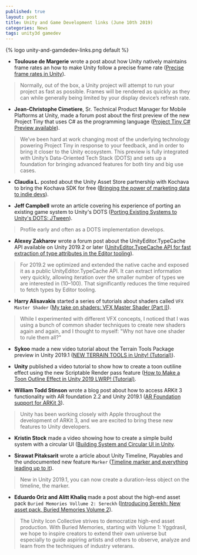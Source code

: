 ```yaml
---
published: true
layout: post
title: Unity and Game Development links (June 10th 2019)
categories: News
tags: unity3d gamedev
---
```


{% logo unity-and-gamdedev-links.png default %}

* **Toulouse de Margerie** wrote a post about how Unity natively maintains frame rates an how to make Unity follow a precise frame rate ([Precise frame rates in Unity](https://blogs.unity3d.com/2019/06/03/precise-framerates-in-unity/)).
> Normally, out of the box, a Unity project will attempt to run your project as fast as possible. Frames will be rendered as quickly as they can while generally being limited by your display device’s refresh rate.

* **Jean-Christophe Cimetiere**, Sr. Technical Product Manager for Mobile Plaftorms at Unity, made a forum post  about the first preview of the new Project Tiny that uses C# as the programming language ([Project Tiny C# Preview available](https://forum.unity.com/threads/project-tiny-c-preview-available.688969/)).
> We’ve been hard at work changing most of the underlying technology powering Project Tiny in response to your feedback, and in order to bring it closer to the Unity ecosystem. This preview is fully integrated with Unity’s Data-Oriented Tech Stack (DOTS) and sets up a foundation for bringing advanced features for both tiny and big use cases.


* **Claudia L.** posted about the Unity Asset Store partnership with Kochava to bring the Kochava SDK for free ([Bringing the power of marketing data to indie devs](https://blogs.unity3d.com/2019/06/04/bringing-the-power-of-marketing-data-to-indie-devs/)).

* **Jeff Campbell** wrote an article covering his experience of porting an existing game system to Unity's DOTS ([Porting Existing Systems to Unity's DOTS: JTween](https://www.jeffcampbellmakes.games/blog/2019/5/26/diving-in-headfirst-unitys-job-system-and-jtween)).
> Profile early and often as a DOTS implementation develops.

* **Alexey Zakharov** wrote a forum post about the UnityEditor.TypeCache API available on Unity 2019.2 or later ([UnityEditor.TypeCache API for fast extraction of type attributes in the Editor tooling](https://forum.unity.com/threads/unityeditor-typecache-api-for-fast-extraction-of-type-attributes-in-the-editor-tooling.687682)).
> For 2019.2 we optimized and extended the native cache and exposed it as a public UnityEditor.TypeCache API. It can extract information very quickly, allowing iteration over the smaller number of types we are interested in (10–100). That significantly reduces the time required to fetch types by Editor tooling.


* **Harry Alisavakis** started a series of tutorials about shaders called `VFX Master Shader` ([My take on shaders: VFX Master Shader (Part I)](https://halisavakis.com/my-take-on-shaders-vfx-master-shader-part-i/)).
> While I experimented with different VFX concepts, I noticed that I was using a bunch of common shader techniques to create new shaders again and again, and I thought to myself: "Why not have one shader to rule them all?"


* **Sykoo** made a new video tutorial about the Terrain Tools Package preview  in Unity 2019.1 ([NEW TERRAIN TOOLS in Unity! (Tutorial)](https://www.youtube.com/watch?v=tazRinr6nRg)).


* **Unity** published a video tutorial to show how to create a toon outiline effect using the new Scriptable Render pass feature ([How to Make a Toon Outline Effect in Unity 2019 LWRP! (Tutorial)](https://www.youtube.com/watch?v=joG_tmXUX4M).


* **William Todd Stinson** wrote a blog post about how to access ARKit 3 functionality with AR foundation 2.2 and Unity 2019.1 ([AR Foundation support for ARKit 3](https://blogs.unity3d.com/2019/06/06/ar-foundation-support-for-arkit-3)).
> Unity has been working closely with Apple throughout the development of ARKit 3, and we are excited to bring these new features to Unity developers.


* **Kristin Stock** made a video showing how to create a simple build system with a circular UI ([Building System and Circular UI in Unity](https://www.youtube.com/watch?v=tKmsMfoPTC0).


* **Sirawat Pitaksarit** wrote a article about Unity Timeline, Playables and the undocumented new feature `Marker` ([Timeline marker and everything leading up to it](https://gametorrahod.com/timeline-marker-and-everything-leading-up-to-it/)).
> New in Unity 2019.1, you can now create a duration-less object on the timeline, the marker.


* **Eduardo Oriz and Alitt Khaliq** made a post about the high-end asset pack `Buried Memories Vollume 2: Sereckh` ([Introducing Serekh: New asset pack, Buried Memories Volume 2](https://blogs.unity3d.com/2019/06/07/introducing-serekh-new-asset-pack-buried-memories-volume-2)).
> The Unity Icon Collective strives to democratize high-end asset production. With Buried Memories, starting with Volume 1: Yggdrasil, we hope to inspire creators to extend their own universe but especially to guide aspiring artists and others to observe, analyze and learn from the techniques of industry veterans.